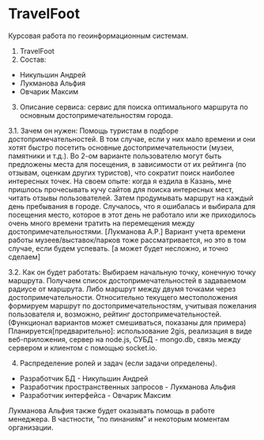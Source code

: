 TravelFoot
==========

Курсовая работа по геоинформационным системам.


1. TravelFoot
2. Состав:
  - Никульшин Андрей
  - Лукманова Альфия
  - Овчарик Максим
3. Описание сервиса: cервис для поиска оптимального маршрута по основным достопримечательностям города.
  
  3.1. Зачем он нужен: 
    Помощь туристам в подборе достопримечательностей. В том случае, если у них мало времени и они хотят быстро посетить основные достопримечательности (музеи, памятники и т.д.). Во 2-ом варианте пользователю могут быть предложены места для посещения, в зависимости от их рейтинга (по отзывам, оценкам других туристов), что сократит поиск наиболее интересных точек. 
    На своем опыте: когда я ездила в Казань, мне пришлось прочесывать кучу сайтов для поиска интересных мест, читать отзывы пользователей. Затем продумывать маршрут на каждый день пребывания в городе. Случалось, что я ошибалась и выбирала для посещения место, которое в этот день не работало или же приходилось очень много времени тратить на перемещения между достопримечательностями. [Лукманова А.Р.]
Вариант учета времени работы музеев/выставок/парков тоже рассматривается, но это в том случае, если будем успевать. [а может будет несложно, и точно сделаем]

  3.2. Как он будет работать:
    Выбираем начальную точку, конечную точку маршрута. Получаем список достопримечательностей в задаваемом радиусе от маршрута. Либо маршрут между двумя точками через достопримечательности.
    Относительно текущего местоположения формируем маршрут по достопримечательностям, учитывая пожелания пользователя и, возможно, рейтинг достопримечательностей.
    (Функционал вариантов может смешиваться, показаны для примера)
    Планируется[предварительно]: использование 2gis, реализация в виде веб-приложения, сервер на node.js, СУБД - mongo.db, связь между сервером и клиентом с помощью socket.io.

4. Распределение ролей и задач (если задачи определены).
  - Разработчик БД - Никульшин Андрей
  - Разработчик пространственных запросов - Лукманова Альфия
  - Разработчик интерфейса - Овчарик Максим

Лукманова Альфия также будет оказывать помощь в работе менеджера. В частности, “по пинаниям” и некоторым моментам организации.
